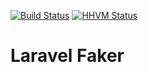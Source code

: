 [![Build Status](https://travis-ci.org/ck-developer/laravel-faker.svg?branch=dev-master)](https://travis-ci.org/ck-developer/laravel-faker)
[![HHVM Status](http://hhvm.h4cc.de/badge/ck/laravel-faker.svg)](http://hhvm.h4cc.de/package/ck/laravel-faker)

# Laravel Faker
